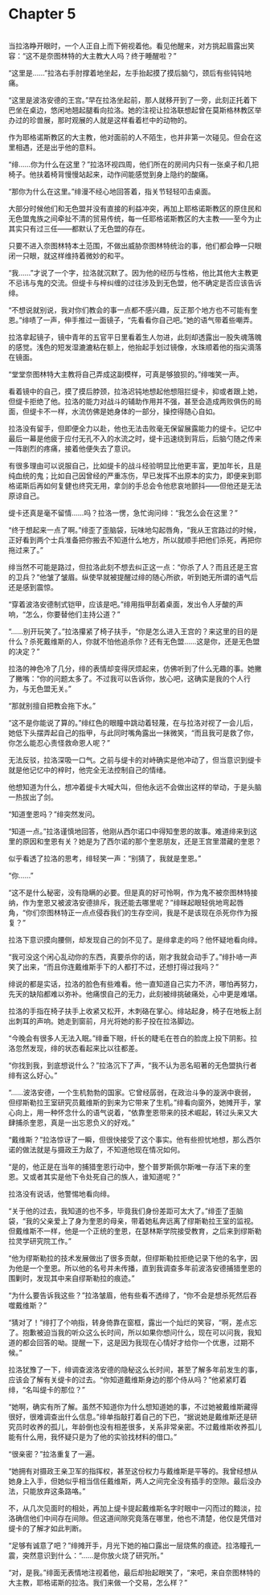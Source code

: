 # Chapter 5

<br>
当拉洛睁开眼时，一个人正自上而下俯视着他。看见他醒来，对方挑起眉露出笑容：“这不是奈图林特的大主教大人吗？终于睡醒啦？”

“这里是……”拉洛右手肘撑着地坐起，左手抬起摸了摸后脑勺，颈后有些钝钝地痛。

“这里是波洛安德的王宫。”早在拉洛坐起前，那人就移开到了一旁，此刻正托着下巴坐在桌边，悠闲地翘起腿看向拉洛。她的注视让拉洛联想起曾在莫斯格林教区举办过的珍兽展，那时观展的人就是这样看着栏中的动物的。

作为耶格诺斯教区的大主教，他对面前的人不陌生，也并非第一次碰见。但会在这里相遇，还是出乎他的意料。

“绯……你为什么在这里？”拉洛环视四周，他们所在的房间内只有一张桌子和几把椅子。他扶着椅背慢慢站起来，动作间能感觉到身上隐约的酸痛。

“那你为什么在这里。”绯漫不经心地回答着，指关节轻轻叩击桌面。

大部分时候他们和无色盟并没有直接的利益冲突，再加上耶格诺斯教区的原住民和无色盟鬼族之间牵扯不清的贸易传统，每一任耶格诺斯教区的大主教——至今为止其实只有过三任——都默认了无色盟的存在。

只要不进入奈图林特本土范围，不做出威胁奈图林特统治的事，他们都会睁一只眼闭一只眼，就这样维持着微妙的和平。

“我……”才说了一个字，拉洛就沉默了。因为他的经历与性格，他比其他大主教更不忌讳与鬼的交流。但缇卡与梓纠缠的过往涉及到无色盟，他不确定是否应该告诉绯。

“不想说就别说，我对你们教会的事一点都不感兴趣，反正那个地方也不可能有奎恩。”绯啧了一声，伸手推过一面镜子，“先看看你自己吧。”她的语气带着些嘲弄。

拉洛拿起镜子，镜中青年的五官平日里看着生人勿进，此刻却透露出一股失魂落魄的感觉。浅色的短发湿漉漉粘在额上，他抬起手划过镜像，水珠顺着他的指尖滴落在镜面。

“堂堂奈图林特大主教将自己弄成这副模样，可真是够狼狈的。”绯嗤笑一声。

看着镜中的自己，摸了摸后脖颈，拉洛迟钝地想起他想阻拦缇卡，抑或者跟上她，但缇卡拒绝了他。拉洛的能力对战斗的辅助作用并不强，甚至会造成两败俱伤的局面，但缇卡不一样，水流仿佛是她身体的一部分，操控得随心自如。

拉洛没有留手，但即便全力以赴，他也无法击败毫无保留展露能力的缇卡。记忆中最后一幕是他疲于应付无孔不入的水流之时，缇卡迅速绕到背后，后脑勺随之传来一阵剧烈的疼痛，接着他便失去了意识。

有很多理由可以说服自己，比如缇卡的战斗经验明显比他更丰富，更加年长，且是纯血统的鬼；比如自己因曾经的严重冻伤，早已发挥不出原本的实力，即便来到耶格诺斯后再如何复健也终究无用，拿剑的手总会令他悲哀地颤抖——但他还是无法原谅自己。

缇卡还真是毫不留情……吗？拉洛一愣，急忙询问绯：“我怎么会在这里？”

“终于想起来一点了啊。”绯歪了歪脑袋，玩味地勾起唇角，“我从王宫路过的时候，正好看到两个士兵准备把你搬去不知道什么地方，所以就顺手把他们杀死，再把你拖过来了。”

绯当然不可能是路过，但拉洛此刻不想去纠正这一点：“你杀了人？而且还是王宫的卫兵？”他皱了皱眉。纵使早就被提醒过绯的随心所欲，听到她无所谓的语气后还是感到震惊。

“穿着波洛安德制式铠甲，应该是吧。”绯用指甲刮着桌面，发出令人牙酸的声响，“怎么，你要替他们主持公道？”

“……别开玩笑了。”拉洛攥紧了椅子扶手，“你是怎么进入王宫的？来这里的目的是什么？杀死戴维斯的人，你就不怕他追杀你？还有无色盟……这是你，还是无色盟的决定？”

拉洛的神色冷了几分，绯的表情却变得厌烦起来，仿佛听到了什么无趣的事。她撇了撇嘴：“你的问题太多了。不过我可以告诉你，放心吧，这确实是我的个人行为，与无色盟无关。”

“那就别擅自把教会拖下水。”

“这不是你能说了算的。”绯红色的眼瞳中跳动着轻蔑，在与拉洛对视了一会儿后，她低下头摆弄起自己的指甲，与此同时嘴角露出一抹微笑，“而且我可是救了你，你怎么能忍心责怪救命恩人呢？”

无法反驳，拉洛深吸一口气。之前与缇卡的对峙确实是他冲动了，但当意识到缇卡就是他记忆中的梓时，他完全无法控制自己的情绪。

他想知道为什么，想冲着缇卡大喊大叫，但他永远不会做出这样的举动，于是头脑一热拔出了剑。

“知道奎恩吗？”绯突然发问。

“知道一点。”拉洛谨慎地回答，他刚从西尔诺口中得知奎恩的故事。难道绯来到这里的原因和奎恩有关？她是为了西尔诺的那个奎恩朋友，还是王宫里潜藏的奎恩？

似乎看透了拉洛的思考，绯轻笑一声：“别猜了，我就是奎恩。”

“你……”

“这不是什么秘密，没有隐瞒的必要。但是真的好可怜啊，作为鬼不被奈图林特接纳，作为奎恩又被波洛安德排斥，我还能去哪里呢？”绯眯起眼轻佻地弯起唇角，“你们奈图林特正一点点侵吞我们的生存空间，我是不是该现在杀死你作为报复？”

拉洛下意识摸向腰侧，却发现自己的剑不见了。是绯拿走的吗？他怀疑地看向绯。

“我可没这个闲心乱动你的东西，真要杀你的话，刚才我就会动手了。”绯扑哧一声笑了出来，“而且你连戴维斯手下的人都打不过，还想打得过我吗？”

绯说的都是实话，拉洛的脸色有些难看。他一直知道自己实力不济，哪怕再努力，先天的缺陷都难以弥补。他痛恨自己的无力，此刻被绯挑破痛处，心中更是难堪。

拉洛的手指在椅子扶手上收紧又松开，木刺硌在掌心。绯站起身，椅子在地板上刮出刺耳的声响。她走到窗前，月光将她的影子投在拉洛脚边。

“今晚会有很多人无法入眠。”绯垂下眼，纤长的睫毛在苍白的脸庞上投下阴影。拉洛忽然发现，绯的状态看起来比以往都差。

“你找到我，到底想说什么？”拉洛沉下了声，“我不认为恶名昭著的无色盟执行者绯有这么好心。”

“……波洛安德，一个生机勃勃的国家。它曾经孱弱，在政治斗争的漩涡中衰弱，但缪斯勒拉王室研究员戴维斯的到来为它带来了生机。”绯看向窗外，她摊开手，掌心向上，用一种怀念什么的语气说着，“依靠奎恩带来的技术崛起，转过头来又大肆捕杀奎恩，真是一出忘恩负义的好戏。”

“戴维斯？”拉洛惊讶了一瞬，但很快接受了这个事实。他有些担忧地想，那么西尔诺的做法就是与摄政王为敌了，不知道他现在情况如何。

“是的，他正是在当年的捕猎奎恩行动中，整个普罗斯佩尔斯唯一存活下来的奎恩。又或者其实是他下令处死自己的族人，谁知道呢？”

拉洛没有说话，他警惕地看向绯。

“关于他的过去，我知道的也不多，毕竟我们身份差距可太大了。”绯歪了歪脑袋，“我的父亲爱上了身为奎恩的母亲，带着她私奔远离了缪斯勒拉王室的监视。但戴维斯不一样，他是一个正统的奎恩，在瑟林斯学院接受教育，之后来到缪斯勒拉灵学研究院工作。”

“他为缪斯勒拉的技术发展做出了很多贡献，但缪斯勒拉拒绝记录下他的名字，因为他是一个奎恩。所以他的名号并未传播，直到我调查多年前波洛安德捕猎奎恩的围剿时，发现其中来自缪斯勒拉的痕迹。”

“为什么要告诉我这些？”拉洛皱眉，他有些看不透绯了，“你不会是想杀死然后吞噬戴维斯？”

“猜对了！”绯打了个响指，转身倚靠在窗框，露出一个灿烂的笑容，“啊，差点忘了。抱歉被迫当我的听众这么长时间，所以如果你想问什么，现在可以问我，我知道的都会回答的呦。提醒一下，这是因为我现在心情好才给你一个优惠，过期不候。”

拉洛犹豫了一下，绯调查波洛安德的隐秘这么长时间，甚至了解多年前发生的事，应该会了解有关缇卡的过去。“你知道戴维斯身边的那个侍从吗？”他紧紧盯着绯，“名叫缇卡的那位？”

“她啊，确实有所了解。虽然不知道你为什么想知道她的事，不过她被戴维斯藏得很好，很难调查出什么信息。”绯单指敲打着自己的下巴，“据说她是戴维斯还是研究员时收养的孤儿，年龄倒也没有相差很多，关系非常亲密。不过戴维斯收养孤儿能有什么用，我怀疑只是为了他的实验找材料的借口。”

“很亲密？”拉洛重复了一遍。

“她拥有对摄政王亲卫军的指挥权，甚至这份权力与戴维斯是平等的。我曾经想从她身上入手，但她似乎相当信任戴维斯，两人之间完全没有插手的空隙。最后没办法，只能放弃这条路咯。”

不，从几次见面时的相处，再加上缇卡提起戴维斯名字时眼中一闪而过的黯淡，拉洛确信他们中间存在间隙。但这道间隙究竟落在哪里，他也不清楚，他仅是凭借对缇卡的了解才如此判断。

“足够有诚意了吧？”绯摊开手，月光下她的袖口露出一层烧焦的痕迹。拉洛瞳孔一震，突然意识到什么：“……是你放火烧了研究所。”

“对，是我。”绯面无表情地注视着他，最后却抬起眼笑了，“来吧，来自奈图林特的大主教，耶格诺斯的拉洛。我们来做一个交易，怎么样？”
